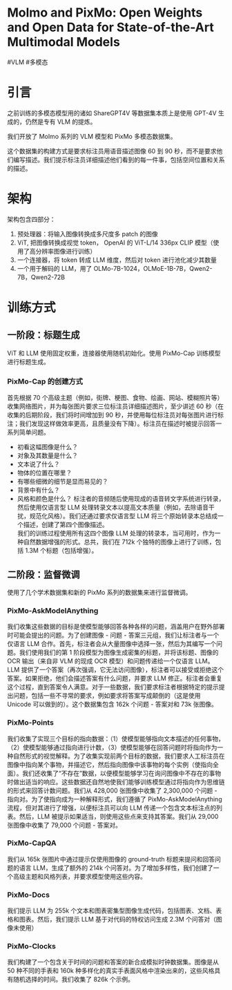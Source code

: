#  Molmo and PixMo: Open Weights and Open Data for State-of-the-Art Multimodal Models 

#VLM #多模态 

# 引言

之前训练的多模态模型用的诸如 ShareGPT4V 等数据集本质上是使用 GPT-4V 生成的，仍然是专有 VLM 的提炼。

我们开放了 Molmo 系列的 VLM 模型和 PixMo 多模态数据集。

这个数据集的构建方式是要求标注员用语音描述图像 60 到 90 秒，而不是要求他们编写描述。我们提示标注员详细描述他们看到的每一件事，包括空间位置和关系的描述。

# 架构

架构包含四部分：

1. 预处理器：将输入图像转换成多尺度多 patch 的图像
2. ViT, 把图像转换成视觉 token， OpenAI 的 ViT-L/14 336px CLIP 模型（使用了高分辨率图像进行训练）
3. 一个连接器，将 token 转成 LLM 维度，然后对 token 进行池化减少其数量
4. 一个用于解码的 LLM，用了 OLMo-7B-1024，OLMoE-1B-7B，Qwen2-7B，Qwen2-72B
# 训练方式
## 一阶段：标题生成

ViT 和 LLM 使用固定权重，连接器使用随机初始化。使用 PixMo-Cap 训练模型进行标题生成。

### PixMo-Cap 的创建方式

首先根据 70 个高级主题（例如，街牌、梗图、食物、绘画、网站、模糊照片等）收集网络图片，并为每张图片要求三位标注员详细描述图片，至少讲述 60 秒（在收集的后期阶段，我们将时间增加到 90 秒，并使用每位标注员对每张图片进行标注；我们发现这样做效率更高，且质量没有下降）。标注员在描述时被提示回答一系列简单问题。

- 初看这幅图像是什么？
- 对象及其数量是什么？
- 文本说了什么？
- 物体的位置在哪里？
- 有哪些细微的细节是显而易见的？
- 背景中有什么？
- 风格和颜色是什么？
标注者的音频随后使用现成的语音转文字系统进行转录，然后使用仅语言型 LLM 处理转录文本以提高文本质量（例如，去除语音干扰，规范化风格）。我们还通过要求仅语言型 LLM 将三个原始转录本总结成一个描述，创建了第四个图像描述。  
我们的训练过程使用所有这四个图像 LLM 处理的转录本，当可用时，作为一种自然数据增强的形式。总共，我们在 712k 个独特的图像上进行了训练，包括 1.3M 个标题（包括增强）。

## 二阶段：监督微调

使用了几个学术数据集和新的 PixMo 系列的数据集来进行监督微调。

### PixMo-AskModelAnything

我们收集这些数据的目标是使模型能够回答各种各样的问题，涵盖用户在野外部署时可能会提出的问题。为了创建图像 - 问题 - 答案三元组，我们让标注者与一个仅语言 LLM 合作。首先，标注者会从大量图像中选择一张，然后为其编写一个问题。我们使用我们的第 1 阶段模型为图像生成密集的标题，并将该标题、图像的 OCR 输出（来自非 VLM 的现成 OCR 模型）和问题传递给一个仅语言 LLM。LLM 提供了一个答案（再次强调，它无法访问图像），标注者可以接受或拒绝这个答案。如果拒绝，他们会描述答案有什么问题，并要求 LLM 修正。标注者会重复这个过程，直到答案令人满意。对于一些数据，我们要求标注者根据特定的提示提出问题，包括一些不寻常的要求，例如要求将答案写成颠倒的（这是使用 Unicode 可以做到的）。这个数据集包含 162k 个问题 - 答案对和 73k 张图像。

### PixMo-Points

我们收集了实现三个目标的指向数据：（1）使模型能够指向文本描述的任何事物，（2）使模型能够通过指向进行计数，（3）使模型能够在回答问题时将指向作为一种自然形式的视觉解释。为了收集实现前两个目标的数据，我们要求人工标注员在图像中指向某个事物，并描述它，然后指向图像中该事物的每个实例（使指向全面）。我们还收集了“不存在”数据，以便模型能够学习在询问图像中不存在的事物时做出适当的响应。这些数据还自然地使我们能够训练模型通过将指向作为思维链的形式来回答计数问题。我们从 428,000 张图像中收集了 2,300,000 个问题 - 指向对。为了使指向成为一种解释形式，我们遵循了 PixMo-AskModelAnything 流程，但对其进行了增强，以便标注员可以向 LLM 传递一个包含文本标注点的列表。然后，LLM 被提示如果适当，则使用这些点来支持其答案。我们从 29,000 张图像中收集了 79,000 个问题 - 答案对。

### PixMo-CapQA

我们从 165k 张图片中通过提示仅使用图像的 ground-truth 标题来提问和回答问题的语言 LLM，生成了额外的 214k 个问答对。为了增加多样性，我们创建了一个高级主题和风格列表，并要求模型使用这些内容。

### PixMo-Docs

我们提示 LLM 为 255k 个文本和图表密集型图像生成代码，包括图表、文档、表格和图表。然后，我们提示 LLM 基于对代码的特权访问生成 2.3M 个问答对（图像未使用）

### PixMo-Clocks

我们构建了一个包含关于时间的问题和答案的新合成模拟时钟数据集。图像是从 50 种不同的手表和 160k 种多样化的真实手表面风格中渲染出来的，这些风格具有随机选择的时间。我们收集了 826k 个示例。